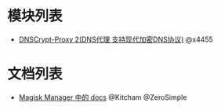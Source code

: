# 模块列表

- [DNSCrypt-Proxy 2(DNS代理 支持现代加密DNS协议)](https://github.com/Magisk-Modules-Repo-CN/dnscrypt-proxy) @x4455

# 文档列表

- [Magisk Manager 中的 docs](https://github.com/Magisk-Modules-Repo-CN/Magisk_docs_CN) @Kitcham @ZeroSimple 
